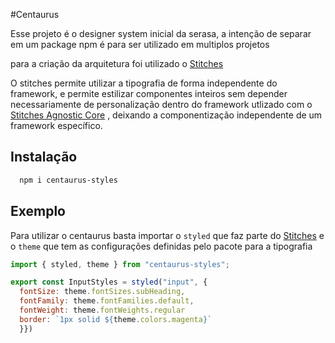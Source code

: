 #Centaurus

Esse projeto é o designer system inicial da serasa, a intenção de separar em um package npm é para ser utilizado em multiplos projetos

para a criação da arquitetura foi utilizado o [Stitches](https://stitches.dev)

O stitches permite utilizar a tipografia de
forma independente do framework, e permite estilizar
componentes inteiros sem depender necessariamente de
personalização dentro do framework utlizado com o [Stitches Agnostic Core](https://stitches.dev/docs/framework-agnostic) ,
deixando a componentização independente de um framework específico.

## Instalação

```bash
  npm i centaurus-styles
```

## Exemplo

Para utilizar o centaurus basta importar o `styled` que faz parte
do [Stitches](https://stitches.dev) e o `theme` que tem as configurações
definidas pelo pacote para a tipografia

```javascript
import { styled, theme } from "centaurus-styles";

export const InputStyles = styled("input", {
  fontSize: theme.fontSizes.subHeading,
  fontFamily: theme.fontFamilies.default,
  fontWeight: theme.fontWeights.regular
  border: `1px solid ${theme.colors.magenta}`
  }})
```

